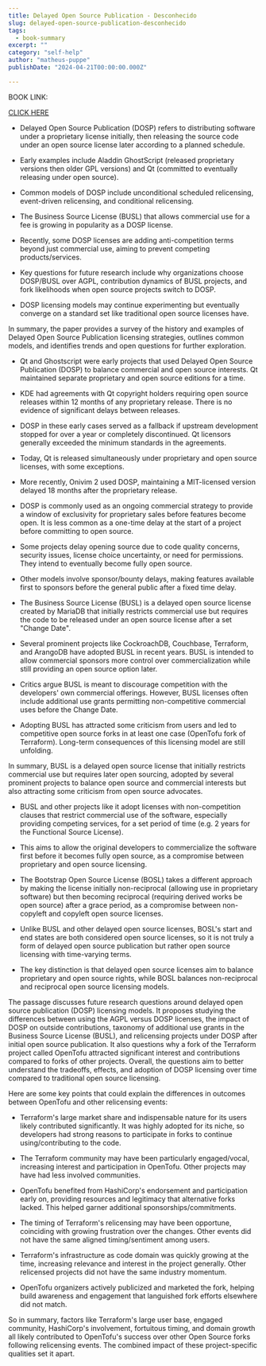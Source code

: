```yaml
---
title: Delayed Open Source Publication - Desconhecido
slug: delayed-open-source-publication-desconhecido
tags: 
  - book-summary
excerpt: ""
category: "self-help"
author: "matheus-puppe"
publishDate: "2024-04-21T00:00:00.000Z"

---
```


BOOK LINK:

[CLICK HERE](https://www.amazon.com/gp/search?ie=UTF8&tag=matheuspupp0a-20&linkCode=ur2&linkId=4410b525877ab397377c2b5e60711c1a&camp=1789&creative=9325&index=books&keywords=delayed-open-source-publication-desconhecido)



- Delayed Open Source Publication (DOSP) refers to distributing software under a proprietary license initially, then releasing the source code under an open source license later according to a planned schedule. 

- Early examples include Aladdin GhostScript (released proprietary versions then older GPL versions) and Qt (committed to eventually releasing under open source).

- Common models of DOSP include unconditional scheduled relicensing, event-driven relicensing, and conditional relicensing. 

- The Business Source License (BUSL) that allows commercial use for a fee is growing in popularity as a DOSP license.

- Recently, some DOSP licenses are adding anti-competition terms beyond just commercial use, aiming to prevent competing products/services.

- Key questions for future research include why organizations choose DOSP/BUSL over AGPL, contribution dynamics of BUSL projects, and fork likelihoods when open source projects switch to DOSP.

- DOSP licensing models may continue experimenting but eventually converge on a standard set like traditional open source licenses have.

In summary, the paper provides a survey of the history and examples of Delayed Open Source Publication licensing strategies, outlines common models, and identifies trends and open questions for further exploration.

 

- Qt and Ghostscript were early projects that used Delayed Open Source Publication (DOSP) to balance commercial and open source interests. Qt maintained separate proprietary and open source editions for a time. 

- KDE had agreements with Qt copyright holders requiring open source releases within 12 months of any proprietary release. There is no evidence of significant delays between releases. 

- DOSP in these early cases served as a fallback if upstream development stopped for over a year or completely discontinued. Qt licensors generally exceeded the minimum standards in the agreements.

- Today, Qt is released simultaneously under proprietary and open source licenses, with some exceptions. 

- More recently, Onivim 2 used DOSP, maintaining a MIT-licensed version delayed 18 months after the proprietary release. 

- DOSP is commonly used as an ongoing commercial strategy to provide a window of exclusivity for proprietary sales before features become open. It is less common as a one-time delay at the start of a project before committing to open source.

- Some projects delay opening source due to code quality concerns, security issues, license choice uncertainty, or need for permissions. They intend to eventually become fully open source.

- Other models involve sponsor/bounty delays, making features available first to sponsors before the general public after a fixed time delay.

 

- The Business Source License (BUSL) is a delayed open source license created by MariaDB that initially restricts commercial use but requires the code to be released under an open source license after a set "Change Date". 

- Several prominent projects like CockroachDB, Couchbase, Terraform, and ArangoDB have adopted BUSL in recent years. BUSL is intended to allow commercial sponsors more control over commercialization while still providing an open source option later.

- Critics argue BUSL is meant to discourage competition with the developers' own commercial offerings. However, BUSL licenses often include additional use grants permitting non-competitive commercial uses before the Change Date. 

- Adopting BUSL has attracted some criticism from users and led to competitive open source forks in at least one case (OpenTofu fork of Terraform). Long-term consequences of this licensing model are still unfolding.

In summary, BUSL is a delayed open source license that initially restricts commercial use but requires later open sourcing, adopted by several prominent projects to balance open source and commercial interests but also attracting some criticism from open source advocates.

 

- BUSL and other projects like it adopt licenses with non-competition clauses that restrict commercial use of the software, especially providing competing services, for a set period of time (e.g. 2 years for the Functional Source License). 

- This aims to allow the original developers to commercialize the software first before it becomes fully open source, as a compromise between proprietary and open source licensing. 

- The Bootstrap Open Source License (BOSL) takes a different approach by making the license initially non-reciprocal (allowing use in proprietary software) but then becoming reciprocal (requiring derived works be open source) after a grace period, as a compromise between non-copyleft and copyleft open source licenses.

- Unlike BUSL and other delayed open source licenses, BOSL's start and end states are both considered open source licenses, so it is not truly a form of delayed open source publication but rather open source licensing with time-varying terms.

- The key distinction is that delayed open source licenses aim to balance proprietary and open source rights, while BOSL balances non-reciprocal and reciprocal open source licensing models.

 

The passage discusses future research questions around delayed open source publication (DOSP) licensing models. It proposes studying the differences between using the AGPL versus DOSP licenses, the impact of DOSP on outside contributions, taxonomy of additional use grants in the Business Source License (BUSL), and relicensing projects under DOSP after initial open source publication. It also questions why a fork of the Terraform project called OpenTofu attracted significant interest and contributions compared to forks of other projects. Overall, the questions aim to better understand the tradeoffs, effects, and adoption of DOSP licensing over time compared to traditional open source licensing.

 Here are some key points that could explain the differences in outcomes between OpenTofu and other relicensing events:

- Terraform's large market share and indispensable nature for its users likely contributed significantly. It was highly adopted for its niche, so developers had strong reasons to participate in forks to continue using/contributing to the code. 

- The Terraform community may have been particularly engaged/vocal, increasing interest and participation in OpenTofu. Other projects may have had less involved communities. 

- OpenTofu benefited from HashiCorp's endorsement and participation early on, providing resources and legitimacy that alternative forks lacked. This helped garner additional sponsorships/commitments.

- The timing of Terraform's relicensing may have been opportune, coinciding with growing frustration over the changes. Other events did not have the same aligned timing/sentiment among users. 

- Terraform's infrastructure as code domain was quickly growing at the time, increasing relevance and interest in the project generally. Other relicensed projects did not have the same industry momentum. 

- OpenTofu organizers actively publicized and marketed the fork, helping build awareness and engagement that languished fork efforts elsewhere did not match.

So in summary, factors like Terraform's large user base, engaged community, HashiCorp's involvement, fortuitous timing, and domain growth all likely contributed to OpenTofu's success over other Open Source forks following relicensing events. The combined impact of these project-specific qualities set it apart.